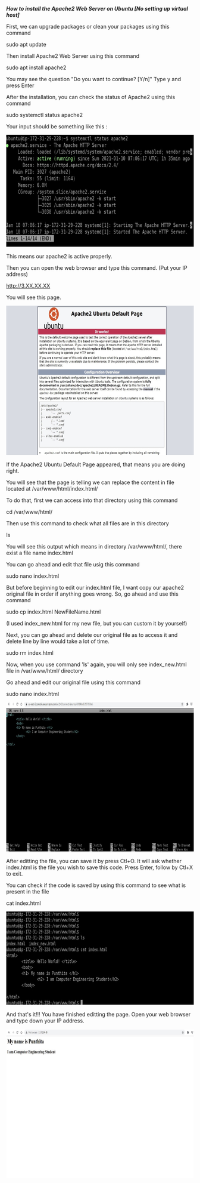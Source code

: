 ***How to install the Apache2 Web Server on Ubuntu [No setting up virtual host]***

First, we can upgrade packages or clean your packages using this command 

sudo apt update

Then install Apache2 Web Server using this command

sudo apt install apache2

You may see the question "Do you want to continue? [Y/n]" Type y and press Enter

After the installation, you can check the status of Apache2 using this command

sudo systemctl status apache2

Your input should be something like this :

<img src="apstatus.jpg" width="600" height="300" />

This means our apache2 is active properly. 

Then you can open the web browser and type this command. (Put your IP address)

http://3.XX.XX.XX   

You will see this page. 

<img src="apachepage.jpg" width="700" height="400" />

If the Apache2 Ubuntu Default Page appeared, that means you are doing right.

You will see that the page is telling we can replace the content in file located at /var/www/html/index.html/

To do that, first we can access into that directory using this command

cd /var/www/html/

Then use this command to check what all files are in this directory

ls

You will see this output which means in directory /var/www/html/, there exist a file name index.html

You can go ahead and edit that file usig this command

sudo nano index.html

But before beginning to edit our index.html file, I want copy our apache2 original file in order if anything goes wrong. So, go ahead and use this command

sudo cp index.html NewFileName.html 

(I used index_new.html for my new file, but you can custom it by yourself)

Next, you can go ahead and delete our original file as to access it and delete line by line would take a lot of time. 

sudo rm index.html

Now, when you use command 'ls' again, you will only see index_new.html file in /var/www/html/ directory

Go ahead and edit our original file using this command

sudo nano index.html 

<img src="editindex.jpg" width="700" height="400" />

After editting the file, you can save it by press Ctl+O. It will ask whether index.html is the file you wish to save this code. Press Enter, follow by Ctl+X to exit.

You can check if the code is saved by using this command to see what is present in the file

cat index.html

<img src="catcommand.jpg" width="700" height="250" />

And that's it!!! You have finished editting the page. Open your web browser and type down your IP address.

<img src="pageoverall.jpg" width="730" height="400" />

 
  